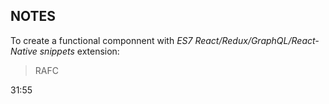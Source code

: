 ## NOTES

To create a functional componnent with _ES7 React/Redux/GraphQL/React-Native snippets_ extension:

> RAFC

31:55
